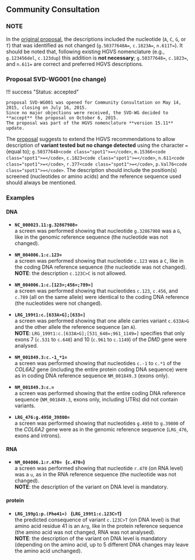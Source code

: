 ## Community Consultation

### NOTE

In the [original proposal](http://www.hgvs.org/mutnomen/comments001.html), the descriptions included the nucleotide (`A`, `C`, `G`, or `T`) that was identified as not changed (`g.50377648A=`, `c.1823A=`, `n.611T=`).
It should be noted that, following existing HGVS nomenclature (e.g., `g.123456del`, `c.123dup`) this addition is **not necessary**; `g.50377648=`, `c.1823=`, and `n.611=` are correct and preferred HGVS descriptions.

### Proposal SVD-WG001 (no change)

!!! success "Status: accepted"

    proposal SVD-WG001 was opened for Community Consultation on May 14, 2015, closing on July 16, 2015.
    Since no major objections were received, the SVD-WG decided to **accept** the proposal on October 6, 2015.
    The proposal was part of the HGVS nomenclature **version 15.11** update.

The [proposal](http://www.hgvs.org/mutnomen/comments001.html) suggests to extend the HGVS recommendations to allow description of **variant tested but no change detected** using the character `=` (equal to); `g.50377648<code class="spot1">=</code>`, `m.15366<code class="spot1">=</code>`, `c.1823<code class="spot1">=</code>`, `n.611<code class="spot1">=</code>`, `r.377<code class="spot1">=</code>`, `p.Val76<code class="spot1">=</code>`.
The description should include the position(s) screened (nucleotides or amino acids) and the reference sequence used should always be mentioned.

### Examples

#### DNA

- **`NC_000023.11:g.32867908=`**<br>
  a screen was performed showing that nucleotide `g.32867908` was a `G`, like in the genomic reference sequence (the nucleotide was not changed).

- **`NM_004006.1:c.123=`**<br>
  a screen was performed showing that nucleotide `c.123` was a `C`, like in the coding DNA reference sequence (the nucleotide was not changed).<br>
  **NOTE**: the description <code class="invalid">c.123C>C</code> is not allowed.

- **`NM_004006.1:c.[123=;456=;789=]`**<br>
  a screen was performed showing that nucleotides `c.123`, `c.456`, and `c.789` (all on the same allele) were identical to the coding DNA reference (the nucleotides were not changed).

- **`LRG_199t1:c.[633A>G];[633=]`**<br>
  a screen was performed showing that one allele carries variant `c.633A>G` and the other allele the reference sequence (an `A`).<br>
  **NOTE**: `LRG_199t1:c.[633A>G];[531_648=;961_1149=]` specifies that only exons 7 (`c.531` to `c.648`) and 10 (`c.961` to `c.1149`) of the _DMD_ gene were analysed.

- **`NM_001849.3:c.-1_*1=`**<br>
  a screen was performed showing that nucleotides `c.-1` to `c.*1` of the _COL6A2_ gene (including the entire protein coding DNA sequence) were as in coding DNA reference sequence `NM_001849.3` (exons only).

- **`NM_001849.3:c.=`**<br>
  a screen was performed showing that the entire coding DNA reference sequence (`NM_001849.3`, exons only, including UTRs) did not contain variants.

- **`LRG_476:g.4950_39800=`**<br>
  a screen was performed showing that nucleotides `g.4950` to `g.39800` of the _COL6A2_ gene were as in the genomic reference sequence (`LRG_476`, exons and introns).

#### RNA

- **`NM_004006.1:r.470=` &nbsp; (`c.470=`)**<br>
  a screen was performed showing that nucleotide `r.470` (on RNA level) was a `u`, as in the RNA reference sequence (the nucleotide was not changed).<br>
  **NOTE**: the description of the variant on DNA level is mandatory.

#### protein

- **`LRG_199p1:p.(Phe41=)` &nbsp; (`LRG_199t1:c.123C>T`)**<br>
  the predicted consequence of variant `c.123C>T` (on DNA level) is that amino acid residue 41 is an `Arg`, like in the protein reference sequence (the amino acid was not changed, RNA was not analysed).<br>
  **NOTE**: the description of the variant on DNA level is mandatory (depending on the amino acid, up to 5 different DNA changes may leave the amino acid unchanged).

